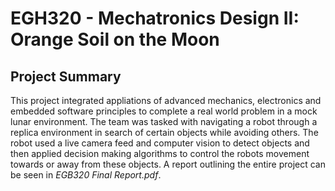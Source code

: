 # EGH320 - Mechatronics Design II: Orange Soil on the Moon
## Project Summary
This project integrated appliations of advanced mechanics, electronics and embedded software principles to complete a real world problem in a mock lunar environment.
The team was tasked with navigating a robot through a replica environment in search of certain objects while avoiding others.
The robot used a live camera feed and computer vision to detect objects and then applied decision making algorithms to control the robots movement towards or away from these objects.
A report outlining the entire project can be seen in _EGB320 Final Report.pdf_.
